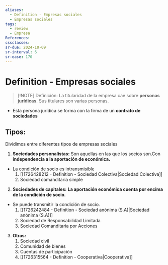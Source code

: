 ```yaml
---
aliases:
  - Definition - Empresas sociales
  - Empresas sociales
tags:
  - review
  - Empresa
References: 
cssclasses:
sr-due: 2024-10-09
sr-interval: 6
sr-ease: 170
---
```

# Definition - Empresas sociales

> [!NOTE] Definición: 
> La titularidad de la empresa cae sobre **personas jurídicas**. Sus titulares son varias personas.
 + Esta persona jurídica se forma con la firma de un **contrato de sociedades**
## Tipos: 
Dividimos entre diferentes tipos de empresas sociales
1. **Sociedades personalistas:**
Son aquellas en las que los socios son.Con **independencia a la aportación de económica.** 
+ La condición de socio es intransmisible
	1. [[1726428212 - Definition - Sociedad Colectiva|Sociedad Colectiva]]
	2. Sociedad comanditaria simple
2. **Sociedades de capitales:**
**La aportación económica cuenta por encima de la condición de socio**. 
+ Se puede transmitir la condición de socio. 
	1. [[1726242484 - Definition - Sociedad anónima (S.A)|Sociedad anónima (S.A)]] 
	2. Sociedad de Responsabilidad Limitada
	3. Sociedad Comanditaria por Acciones
3. **Otras:**
	1. Sociedad civil
	2. Comunidad de bienes
	3. Cuentas de participación 
	4. [[1726315564 - Definition - Cooperativa|Cooperativa]] 

